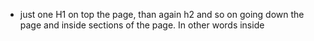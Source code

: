 - just one H1 on top the page, than again h2 and so on going down the page and inside sections of the page. In other words inside 